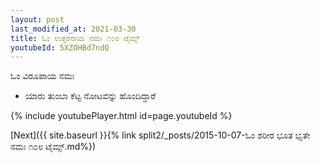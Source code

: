 ```yaml
---
layout: post
last_modified_at: 2021-03-30
title: ಓಂ ಉತ್ತರನಾಯ ನಮಃ ೧೦೮ ಟೈಮ್ಸ್
youtubeId: 5XZOHBd7ndQ
---
```

 
 
 ಓಂ ವಿರೂಪಾಯ ನಮಃ  
 
 -  ಯಾರು ತುಂಬಾ ಕೆಟ್ಟ ನೋಟವನ್ನು ಹೊಂದಿದ್ದಾರೆ 
 
  
 
  
 
 
 
 
 
 


{% include youtubePlayer.html id=page.youtubeId %}
 
[Next]({{ site.baseurl }}{% link  split2/_posts/2015-10-07-ಓಂ ಶರೀರ ಭೂತ ಭೃತೇ ನಮಃ ೧೦೮ ಟೈಮ್ಸ್.md%})
 
